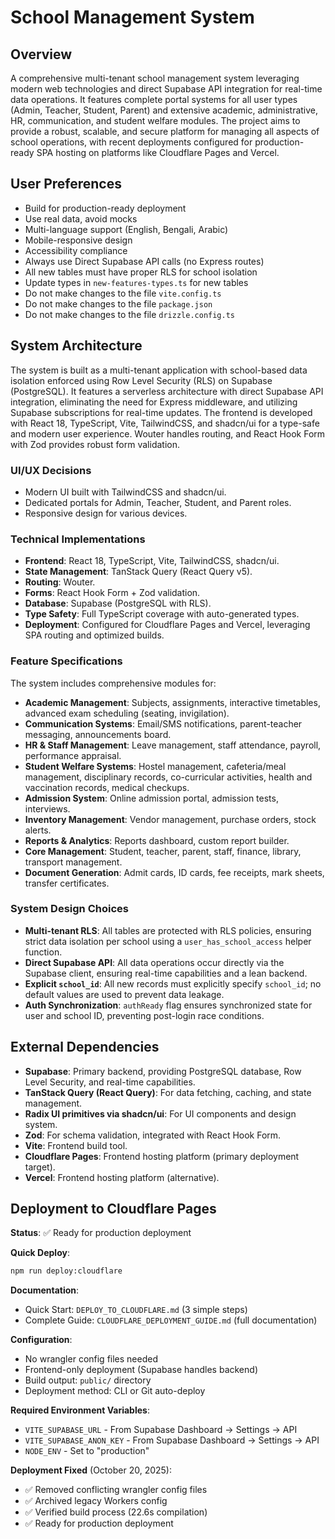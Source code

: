 # School Management System

## Overview
A comprehensive multi-tenant school management system leveraging modern web technologies and direct Supabase API integration for real-time data operations. It features complete portal systems for all user types (Admin, Teacher, Student, Parent) and extensive academic, administrative, HR, communication, and student welfare modules. The project aims to provide a robust, scalable, and secure platform for managing all aspects of school operations, with recent deployments configured for production-ready SPA hosting on platforms like Cloudflare Pages and Vercel.

## User Preferences
- Build for production-ready deployment
- Use real data, avoid mocks
- Multi-language support (English, Bengali, Arabic)
- Mobile-responsive design
- Accessibility compliance
- Always use Direct Supabase API calls (no Express routes)
- All new tables must have proper RLS for school isolation
- Update types in `new-features-types.ts` for new tables
- Do not make changes to the file `vite.config.ts`
- Do not make changes to the file `package.json`
- Do not make changes to the file `drizzle.config.ts`

## System Architecture
The system is built as a multi-tenant application with school-based data isolation enforced using Row Level Security (RLS) on Supabase (PostgreSQL). It features a serverless architecture with direct Supabase API integration, eliminating the need for Express middleware, and utilizing Supabase subscriptions for real-time updates. The frontend is developed with React 18, TypeScript, Vite, TailwindCSS, and shadcn/ui for a type-safe and modern user experience. Wouter handles routing, and React Hook Form with Zod provides robust form validation.

### UI/UX Decisions
- Modern UI built with TailwindCSS and shadcn/ui.
- Dedicated portals for Admin, Teacher, Student, and Parent roles.
- Responsive design for various devices.

### Technical Implementations
- **Frontend**: React 18, TypeScript, Vite, TailwindCSS, shadcn/ui.
- **State Management**: TanStack Query (React Query v5).
- **Routing**: Wouter.
- **Forms**: React Hook Form + Zod validation.
- **Database**: Supabase (PostgreSQL with RLS).
- **Type Safety**: Full TypeScript coverage with auto-generated types.
- **Deployment**: Configured for Cloudflare Pages and Vercel, leveraging SPA routing and optimized builds.

### Feature Specifications
The system includes comprehensive modules for:
- **Academic Management**: Subjects, assignments, interactive timetables, advanced exam scheduling (seating, invigilation).
- **Communication Systems**: Email/SMS notifications, parent-teacher messaging, announcements board.
- **HR & Staff Management**: Leave management, staff attendance, payroll, performance appraisal.
- **Student Welfare Systems**: Hostel management, cafeteria/meal management, disciplinary records, co-curricular activities, health and vaccination records, medical checkups.
- **Admission System**: Online admission portal, admission tests, interviews.
- **Inventory Management**: Vendor management, purchase orders, stock alerts.
- **Reports & Analytics**: Reports dashboard, custom report builder.
- **Core Management**: Student, teacher, parent, staff, finance, library, transport management.
- **Document Generation**: Admit cards, ID cards, fee receipts, mark sheets, transfer certificates.

### System Design Choices
- **Multi-tenant RLS**: All tables are protected with RLS policies, ensuring strict data isolation per school using a `user_has_school_access` helper function.
- **Direct Supabase API**: All data operations occur directly via the Supabase client, ensuring real-time capabilities and a lean backend.
- **Explicit `school_id`**: All new records must explicitly specify `school_id`; no default values are used to prevent data leakage.
- **Auth Synchronization**: `authReady` flag ensures synchronized state for user and school ID, preventing post-login race conditions.

## External Dependencies
- **Supabase**: Primary backend, providing PostgreSQL database, Row Level Security, and real-time capabilities.
- **TanStack Query (React Query)**: For data fetching, caching, and state management.
- **Radix UI primitives via shadcn/ui**: For UI components and design system.
- **Zod**: For schema validation, integrated with React Hook Form.
- **Vite**: Frontend build tool.
- **Cloudflare Pages**: Frontend hosting platform (primary deployment target).
- **Vercel**: Frontend hosting platform (alternative).

## Deployment to Cloudflare Pages
**Status**: ✅ Ready for production deployment

**Quick Deploy**:
```bash
npm run deploy:cloudflare
```

**Documentation**:
- Quick Start: `DEPLOY_TO_CLOUDFLARE.md` (3 simple steps)
- Complete Guide: `CLOUDFLARE_DEPLOYMENT_GUIDE.md` (full documentation)

**Configuration**:
- No wrangler config files needed
- Frontend-only deployment (Supabase handles backend)
- Build output: `public/` directory
- Deployment method: CLI or Git auto-deploy

**Required Environment Variables**:
- `VITE_SUPABASE_URL` - From Supabase Dashboard → Settings → API
- `VITE_SUPABASE_ANON_KEY` - From Supabase Dashboard → Settings → API
- `NODE_ENV` - Set to "production"

**Deployment Fixed** (October 20, 2025):
- ✅ Removed conflicting wrangler config files
- ✅ Archived legacy Workers config
- ✅ Verified build process (22.6s compilation)
- ✅ Ready for production deployment